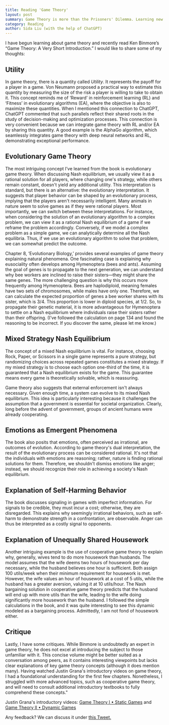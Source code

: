 ```yaml
---
title: Reading 'Game Theory'
layout: post
summary: Game Theory is more than the Prisoners' Dilemma. Learning new concepts like Evolutionary Game Theory, Mixed Strategy Nash Equilibrium, and so on.
category: Reading
author: Sida Liu (with the help of ChatGPT)
---
```

I have begun learning about game theory and recently read Ken Binmore’s “Game Theory: A Very Short Introduction.” I would like to share some of my thoughts:

## Utility

In game theory, there is a quantity called *Utility*. It represents the payoff for a player in a game. Von Neumann proposed a practical way to estimate this quantity by measuring the size of the risk a player is willing to take to obtain it. This concept reminds me of ‘Reward’ in reinforcement learning (RL) and ‘Fitness’ in evolutionary algorithms (EA), where the objective is also to maximize these quantities. When I mentioned this connection to ChatGPT, ChatGPT commented that such parallels reflect their shared roots in the study of decision-making and optimization processes. This connection is very convenient because we can integrate game theory with RL and/or EA by sharing this quantity. A good example is the AlphaGo algorithm, which seamlessly integrates game theory with deep neural networks and RL, demonstrating exceptional performance.

## Evolutionary Game Theory

The most intriguing concept I’ve learned from the book is evolutionary game theory. When discussing Nash equilibrium, we usually view it as a rational solution for all players, where changing one's strategy, while others remain constant, doesn't yield any additional utility. This interpretation is standard, but there is an alternative: the evolutionary interpretation. It suggests that player behavior can be shaped by an evolutionary process, implying that the players aren't necessarily intelligent. Many animals in nature seem to solve games as if they were rational players. Most importantly, we can switch between these interpretations. For instance, when considering the solution of an evolutionary algorithm to a complex problem, we can view it as a rational Nash equilibrium of a game if we reframe the problem accordingly. Conversely, if we model a complex problem as a simple game, we can analytically determine all the Nash equilibria. Thus, if we use an evolutionary algorithm to solve that problem, we can somewhat predict the outcome.

Chapter 8, ‘Evolutionary Biology,’ provides several examples of game theory explaining natural phenomena. One fascinating case is explaining why eusociality often develops among Hymenoptera (bees and ants). Assuming the goal of genes is to propagate to the next generation, we can understand why bee workers are inclined to raise their sisters—they might share the same genes. The more challenging question is why this occurs more frequently among Hymenoptera. Bees are haplodiploid, meaning females have two sets of chromosomes, while males have only one. Therefore, we can calculate the expected proportion of genes a bee worker shares with its sister, which is 3/4. This proportion is lower in diploid species, at 1/2. So, to propagate their genetic material, it is more advantageous for Hymenoptera to settle on a Nash equilibrium where individuals raise their sisters rather than their offspring. (I’ve followed the calculation on page 134 and found the reasoning to be incorrect. If you discover the same, please let me know.)

## Mixed Strategy Nash Equilibrium

The concept of a mixed Nash equilibrium is vital. For instance, choosing Rock, Paper, or Scissors in a single game represents a pure strategy, but randomizing choices across repeated games constitutes a mixed strategy. If my mixed strategy is to choose each option one-third of the time, it is guaranteed that a Nash equilibrium exists for the game. This guarantee means every game is theoretically solvable, which is reassuring.

Game theory also suggests that external enforcement isn't always necessary. Given enough time, a system can evolve to its mixed Nash equilibrium. This idea is particularly interesting because it challenges the assumption that a government is essential for societal organization. Clearly, long before the advent of government, groups of ancient humans were already cooperating.

## Emotions as Emergent Phenomena

The book also posits that emotions, often perceived as irrational, are outcomes of evolution. According to game theory's dual interpretation, the result of the evolutionary process can be considered rational. It's not that the individuals with emotions are reasoning; rather, nature is finding rational solutions for them. Therefore, we shouldn't dismiss emotions like anger; instead, we should recognize their role in achieving a society's Nash equilibrium.

## Explanation of Self-Harming Behavior

The book discusses signaling in games with imperfect information. For signals to be credible, they must incur a cost; otherwise, they are disregarded. This explains why seemingly irrational behaviors, such as self-harm to demonstrate strength in a confrontation, are observable. Anger can thus be interpreted as a costly signal to opponents.

## Explanation of Unequally Shared Housework

Another intriguing example is the use of cooperative game theory to explain why, generally, wives tend to do more housework than husbands. The model assumes that the wife deems two hours of housework per day necessary, while the husband believes one hour is sufficient. Both assign 100 utils/week when their minimum requirement for housework is met. However, the wife values an hour of housework at a cost of 5 utils, while the husband has a greater aversion, valuing it at 10 utils/hour. The Nash bargaining solution in cooperative game theory predicts that the husband will end up with more utils than the wife, leading to the wife doing significantly more housework than the husband. I followed the simple calculations in the book, and it was quite interesting to see this dynamic modeled as a bargaining process. Admittedly, I am not fond of housework either.

## Critique

Lastly, I have some critiques. While Binmore is undoubtedly an expert in game theory, he does not excel at introducing the subject to those unfamiliar with it. This concise volume might be better suited as a conversation among peers, as it contains interesting viewpoints but lacks clear explanations of key game theory concepts (although it does mention many). Having watched Justin Grana's introductory videos on game theory, I had a foundational understanding for the first few chapters. Nonetheless, I struggled with more advanced topics, such as cooperative game theory, and will need to consult additional introductory textbooks to fully comprehend these concepts."

Justin Grana's introductory videos: 
[Game Theory I • Static Games](https://gts.complexityexplorer.org/courses/69-game-theory-i-static-games) and 
[Game Theory II • Dynamic Games](https://gts.complexityexplorer.org/courses/78-game-theory-ii-dynamic-games)

Any feedback? We can discuss it under [this Tweet. <i class="fab fa-twitter"></i>](https://twitter.com/liusida2007/status/1711759869060190359)